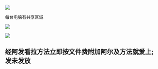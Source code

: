 
![](./image/git.png)

每台电脑有共享区域

![](./image/svn.png)

![](./image/分支.png)


## 经阿发看拉方法立即按文件费附加阿尔及方法就爱上;发未发放




    
    
    
    
    
    
    
    
    
    
    
    
    
              